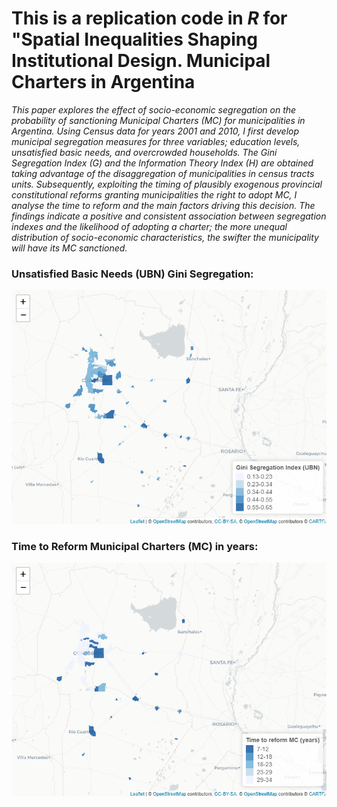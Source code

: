 This is a replication code in *R* for "Spatial Inequalities Shaping Institutional Design. Municipal Charters in Argentina
================


*This paper explores the effect of socio-economic segregation on the probability of sanctioning Municipal Charters (MC) for municipalities in Argentina. Using Census data for years 2001 and 2010, I first develop municipal segregation measures for three variables; education levels, unsatisfied basic needs, and overcrowded households. The Gini Segregation Index (G) and the Information Theory Index (H) are obtained taking advantage of the disaggregation of municipalities in census tracts units. Subsequently, exploiting the timing of plausibly exogenous provincial constitutional reforms granting municipalities the right to adopt MC, I analyse the time to reform and the main factors driving this decision. The findings indicate a positive and consistent association between segregation indexes and the likelihood of adopting a charter; the more unequal distribution of socio-economic characteristics, the swifter the municipality will have its MC sanctioned.*


### Unsatisfied Basic Needs (UBN) Gini Segregation:
![Segregation in Cordoba](images/cba_gini_segregation.PNG)



### Time to Reform Municipal Charters (MC) in years:
![Time to reform MC in Cordoba province](images/cba_time_to_co.PNG)
